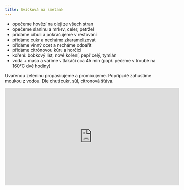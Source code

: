 ```yaml
---
title: Svíčková na smetaně
---
```


* opečeme hovězí na oleji ze všech stran
* opečeme slaninu a mrkev, celer, petržel
* přidáme cibuli a pokračujeme v restování
* přidáme cukr a necháme zkaramelizovat
* přidáme vinný ocet a necháme odpařit
* přidáme citrónovou kůru a horčici
* koření: bobkový list, nové koření, pepř celý, tymián
* voda + maso a vaříme v tlakáči cca 45 min (popř. pečeme v troubě na 160°C dvě hodiny)

Uvařenou zeleninu propasírujeme a promixujeme. Popřípadě zahustíme moukou z vodou.
Dle chuti cukr, sůl, citronová šťáva.

<iframe width="560" height="315" src="https://www.youtube.com/embed/3fSJsTOQsjs" title="YouTube video player" frameborder="0" allow="accelerometer; autoplay; clipboard-write; encrypted-media; gyroscope; picture-in-picture" allowfullscreen></iframe>